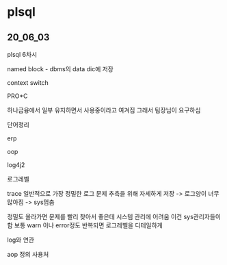 # plsql

## 20_06_03 

plsql 6차시

named block - dbms의 data dic에 저장 

context switch

PRO*C

하나금융에서 일부 유지하면서 사용중이라고 여겨짐 그래서 팀장님이 요구하심



단어정리

erp

oop

log4j2

로그레벨 

trace 일반적으로 가장 정밀한 로그 문제 추측을 위해 자세하게 저장 -> 로그양이 너무 많아짐 -> sys멈춤

정밀도 올라가면 문제를 빨리 찾아서 좋은데 시스템 관리에 어려움 이건 sys관리자들이 함 보통 warn 이나 error정도 반복되면 로그레벨을 디테일하게

log와 연관

aop 정의 사용처

